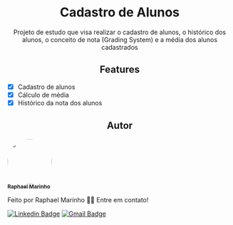 <h1 align="center">Cadastro de Alunos</h1>
<p align="center">Projeto de estudo que visa realizar o cadastro de alunos, o histórico dos alunos, o conceito de nota (Grading System) e a média dos alunos cadastrados</p>

<h2 align="center">Features</h2>

- [x] Cadastro de alunos
- [x] Cálculo de média 
- [x] Histórico da nota dos alunos

<h2 align="center">Autor</h2>

<a href="https://github.com/raphaelmarinhoo">
 <img style="border-radius: 50%;" src="https://avatars.githubusercontent.com/u/54609035?v=4" width="100px;" alt=""/>
 <br />
 <sub><b>Raphael Marinho</b></sub></a> <a href="https://github.com/raphaelmarinhoo" title="Github"></a>


Feito por Raphael Marinho 👋🏽 Entre em contato!

[![Linkedin Badge](https://img.shields.io/badge/-RaphaelMarinho-blue?style=flat-square&logo=Linkedin&logoColor=white&link=https://www.linkedin.com/in/raphael-m-98214790/)](https://www.linkedin.com/in/raphael-m-98214790/) 
[![Gmail Badge](https://img.shields.io/badge/-raphael.lukas.m@gmail.com-c14438?style=flat-square&logo=Gmail&logoColor=white&link=mailto:raphael.lukas.m@gmail.com)](mailto:raphael.lukas.m@gmail.com)


